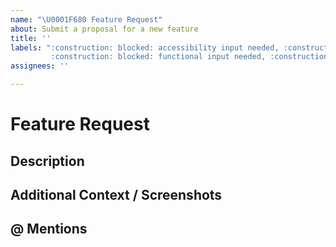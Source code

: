 ```yaml
---
name: "\U0001F680 Feature Request"
about: Submit a proposal for a new feature
title: ''
labels: ":construction: blocked: accessibility input needed, :construction: blocked: engineering input needed, 
         :construction: blocked: functional input needed, :construction: blocked: reporter input needed, :construction: blocked: ux input needed"
assignees: ''

---
```


# Feature Request

## Description
<!-- A clear and concise description of what the feature is. -->

## Additional Context / Screenshots
<!-- Add any other context about the feature here. If applicable, add screenshots to help explain. -->

## @ Mentions
<!-- @ Mention anyone on the terra team that you have been working with so far. -->
